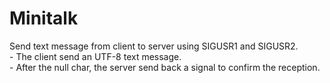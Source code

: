 #		Minitalk

Send text message from client to server using SIGUSR1 and SIGUSR2.  
    - The client send an UTF-8 text message.  
    - After the null char, the server send back a signal to confirm the reception.
